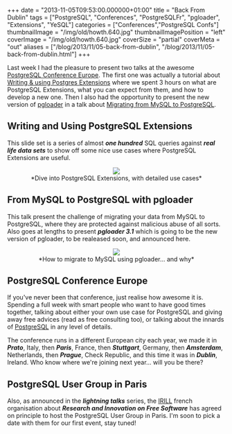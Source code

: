 +++
date = "2013-11-05T09:53:00.000000+01:00"
title = "Back From Dublin"
tags = ["PostgreSQL", "Conferences", "PostgreSQLFr", "pgloader", "Extensions", "YeSQL"]
categories = ["Conferences","PostgreSQL Confs"]
thumbnailImage = "/img/old/howth.640.jpg"
thumbnailImagePosition = "left"
coverImage = "/img/old/howth.640.jpg"
coverSize = "partial"
coverMeta = "out"
aliases = ["/blog/2013/11/05-back-from-dublin",
           "/blog/2013/11/05-back-from-dublin.html"]
+++

Last week I had the pleasure to present two talks at the awesome
[PostgreSQL Conference Europe](http://2013.pgconf.eu/). The first one was actually a tutorial about
[Writing & using Postgres Extensions](http://www.postgresql.eu/events/schedule/pgconfeu2013/session/430-writing-using-postgres-extensions/) where we spent 3 hours on what are
PostgreSQL Extensions, what you can expect from them, and how to develop a
new one. Then I also had the opportunity to present the new version of
[pgloader](/projects/pgloader) in a talk about 
[Migrating from MySQL to PostgreSQL](http://www.postgresql.eu/events/schedule/pgconfeu2013/session/464-migrating-from-mysql-to-postgresql/).


## Writing and Using PostgreSQL Extensions

This slide set is a series of almost 
***one hundred*** SQL queries against 
***real
life data sets*** to show off some nice use cases where PostgreSQL Extensions
are useful.

<center>
<div class="figure dim-margin">
  <a href="/images/confs/extension-tutoriel.pdf">
    <img src="/img/old/extension-tutoriel.png">
  </a>
</div>
</center>

<center>*Dive into PostgreSQL Extensions, with detailed use cases*</center>


## From MySQL to PostgreSQL with pgloader

This talk present the challenge of migrating your data from MySQL to
PostgreSQL, where they are protected against malicious abuse of all sorts.
Also goes at lengths to present 
***pgloader 3.1*** which is going to be the new
version of pgloader, to be realeased soon, and announced here.

<center>
<div class="figure dim-margin">
  <a href="/images/confs/pgloader-mysql.pdf">
    <img src="/img/old/pgloader-mysql.png">
  </a>
</div>
</center>

<center>*How to migrate to MySQL using pgloader... and why*</center>


## PostgreSQL Conference Europe

If you've never been that conference, just realise how awesome it is.
Spending a full week with smart people who want to have good times together,
talking about either your own use case for PostgreSQL and giving away free
advices (read as free consulting too), or talking about the innards of
[PostgreSQL](http://www.postgresql.org/) in any level of details.

The conference runs in a different European city each year, we made it in
***Prato***, Italy, then 
***Paris***, France, then 
***Stuttgart***, Germany, then 
***Amsterdam***,
Netherlands, then 
***Prague***, Check Republic, and this time it was in 
***Dublin***,
Ireland. Who know where we're joining next year... will you be there?


## PostgreSQL User Group in Paris

Also, as announced in the 
***lightning talks*** series, the 
[IRILL](http://www.irill.org/) french
organisation about 
***Research and Innovation on Free Software*** has agreed on
principle to host the PostgreSQL User Group in Paris. I'm soon to pick a
date with them for our first event, stay tuned!
